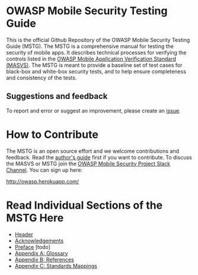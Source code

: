 # OWASP Mobile Security Testing Guide

This is the official Github Repository of the OWASP Mobile Security Testing Guide (MSTG). The MSTG is a comprehensive manual for testing the security of mobile apps. It describes technical processes for verifying the controls listed in the [OWASP Mobile Application Verification Standard (MASVS)](https://github.com/OWASP/owasp-masvs). The MSTG is meant to provide a baseline set of test cases for black-box and white-box security tests, and to help ensure completeness and consistency of the tests.

## Suggestions and feedback

To report and error or suggest an improvement, please create an [issue](https://github.com/b-mueller/owasp-mstg/issues).

# How to Contribute

The MSTG is an open source effort and we welcome contributions and feedback. Read the [author's guide](https://github.com/b-mueller/owasp-mstg/blob/master/authors_guide.md) first if you want to contribute. To discuss the MASVS or MSTG join the [OWASP Mobile Security Project Slack Channel](https//owasp.slack.com/messages/project-mobile_omtg/details/). You can sign up here:
 
http://owasp.herokuapp.com/

# Read Individual Sections of the MSTG Here

* [Header](Document/0x00-Header.md)
* [Acknowledgements](Document/0x01-Acknowledgements.md)
* [Preface](Document/0x02-Preface.md)
[todo]
* [Appendix A: Glossary](Document/0x90-Appendix-A_Glossary.md)
* [Appendix B: References](Document/0x91-Appendix-B_References.md)
* [Appendix C: Standards Mappings](Document/0x92-Appendix-C_Standards_Mappings.md)
